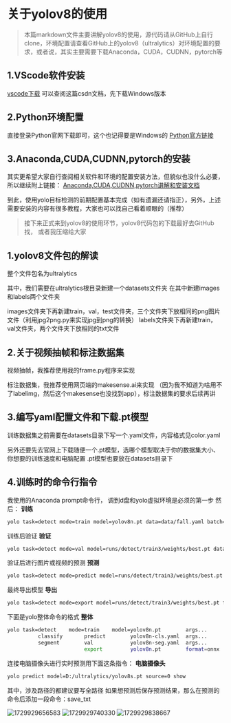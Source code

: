 # 关于yolov8的使用

>本篇markdown文件主要讲解yolov8的使用，源代码请从GitHub上自行clone，环境配置请查看GitHub上的yolov8（ultralytics）对环境配置的要求，或者说，其实主要需要下载Anaconda，CUDA，CUDNN，pytorch等

## 1.VScode软件安装

[vscode下载](https://blog.csdn.net/weixin_43121885/article/details/131779104?fromshare=blogdetail&sharetype=blogdetail&sharerId=131779104&sharerefer=PC&sharesource=2302_80370776&sharefrom=from_link)
可以查阅这篇csdn文档，先下载Windows版本

## 2.Python环境配置

直接登录Python官网下载即可，这个也记得要是Windows的
[Python官方链接](https://www.python.org/)

## 3.Anaconda,CUDA,CUDNN,pytorch的安装

其实更希望大家自行查阅相关软件和环境的配置安装方法，但貌似也没什么必要，所以继续附上链接：
[Anaconda,CUDA,CUDNN,pytorch讲解和安装文档](https://blog.csdn.net/Little_Carter/article/details/135934842?fromshare=blogdetail&sharetype=blogdetail&sharerId=135934842&sharerefer=PC&sharesource=2302_80370776&sharefrom=from_link)

到此，使用yolo目标检测的前期配置基本完成（如有遗漏还请指正），另外，上述需要安装的内容有很多教程，大家也可以找自己看着顺眼的（推荐）

>接下来正式来到yolov8的使用环节，yolov8代码包的下载最好去GitHub找，
 或者我压缩给大家

## 1.yolov8文件包的解读

整个文件包名为ultralytics

其中，我们需要在ultralytics根目录新建一个datasets文件夹
在其中新建images和labels两个文件夹

images文件夹下再新建train，val，test文件夹，三个文件夹下放相同的png图片文件（利用jpg2png.py来实现jpg到png的转换）
labels文件夹下再新建train，val文件夹，两个文件夹下放相同的txt文件

## 2.关于视频抽帧和标注数据集

视频抽帧，我推荐使用我的frame.py程序来实现

标注数据集，我推荐使用网页端的makesense.ai来实现 （因为我不知道为啥用不了labelimg，然后这个makesense也没找到app），标注数据集的要求后续再讲

## 3.编写yaml配置文件和下载.pt模型

训练数据集之前需要在datasets目录下写一个.yaml文件，内容格式见color.yaml

另外还要先去官网上下载随便一个.pt模型，选哪个模型取决于你的数据集大小、你想要的训练速度和电脑配置
.pt模型也要放在datasets目录下

## 4.训练时的命令行指令

我使用的Anaconda prompt命令行，
调到d盘和yolo虚拟环境是必须的第一步
然后：
**训练**

```bash
yolo task=detect mode=train model=yolov8n.pt data=data/fall.yaml batch=16 epochs=50 close_mosaic=0 imgsz=640 workers=8 device=0
```

训练后验证
**验证**

```bash
yolo task=detect mode=val model=runs/detect/train3/weights/best.pt data=data/fall.yaml device=0 plots=True
```

验证后进行图片或视频的预测
**预测**

```bash
yolo task=detect mode=predict model=runs/detect/train3/weights/best.pt source=images/videos device=0
```

最终导出模型
**导出**

```bash
yolo task=detect mode=export model=runs/detect/train3/weights/best.pt format=onnx/ncnn
```

下面是yolo整体命令的格式
**整体**

```bash
yolo task=detect    mode=train    model=yolov8n.pt        args...
          classify       predict        yolov8n-cls.yaml  args...
          segment        val            yolov8n-seg.yaml  args...
                         export         yolov8n.pt        format=onnx  args...
```

连接电脑摄像头进行实时预测用下面这条指令：
**电脑摄像头**

```bash
yolo predict model=D:/ultralytics/yolov8s.pt source=0 show
```

其中，涉及路径的都建议要写全路径
如果想预测后保存预测结果，那么在预测的命令后添加一段命令：save_txt

![1729929656583](image/explain/1729929656583.png)
![1729929740330](image/explain/1729929740330.png)
![1729929838667](image/explain/1729929838667.png)
